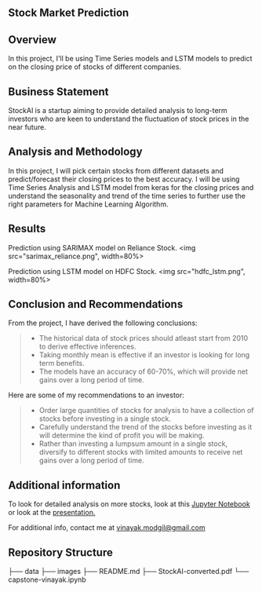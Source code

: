 ## Stock Market Prediction 

## Overview 
In this project, I'll be using Time Series models and LSTM models to predict on the closing price of stocks of different companies.

## Business Statement
StockAI is a startup aiming to provide detailed analysis to long-term investors who are keen to understand the fluctuation of stock prices in the near future.

## Analysis and Methodology
In this project, I will pick certain stocks from different datasets and predict/forecast their closing prices to the best accuracy. I will be using Time Series Analysis and LSTM model from keras for the closing prices and understand the seasonality and trend of the time series to further use the right parameters for Machine Learning Algorithm.

## Results

Prediction using SARIMAX model on Reliance Stock.
<img src="sarimax_reliance.png", width=80%>

Prediction using LSTM model on HDFC Stock.
<img src="hdfc_lstm.png", width=80%>

## Conclusion and Recommendations
From the project, I have derived the following conclusions:
> - The historical data of stock prices should atleast start from 2010 to derive effective inferences.
> - Taking monthly mean is effective if an investor is looking for long term benefits.
> - The models have an accuracy of 60-70%, which will provide net gains over a long period of time.

Here are some of my recommendations to an investor:
> - Order large quantities of stocks for analysis to have a collection of stocks before investing in a single stock.
> - Carefully understand the trend of the stocks before investing as it will determine the kind of profit you will be making.
> - Rather than investing a lumpsum amount in a single stock, diversify to different stocks with limited amounts to receive net gains over a long period of time.

## Additional information
To look for detailed analysis on more stocks, look at this <a href="https://github.com/vinayakmodgil/Capstone-Project/blob/main/capstone-vinayak.ipynb">Jupyter Notebook</a> or look at the <a href="https://github.com/vinayakmodgil/Capstone-Project/blob/main/StockAI-converted.pdf"> presentation. </a>

For additional info, contact me at vinayak.modgil@gmail.com

## Repository Structure
├── data
├── images
├── README.md
├── StockAI-converted.pdf
└── capstone-vinayak.ipynb